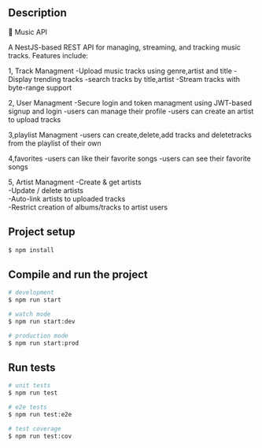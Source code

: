 

## Description

🎵 Music API

A NestJS-based REST API for managing, streaming, and tracking music tracks. Features include:

1, Track Managment
  -Upload music tracks using genre,artist and title
  -Display trending tracks
  -search tracks by title,artist
  -Stream tracks with byte-range support

2, User Managment
  -Secure login and token managment using JWT-based  signup and login
  -users can manage their profile
  -users can create an artist to upload tracks 

3,playlist Managment
  -users can create,delete,add tracks and deletetracks from the playlist of their own

4,favorites
  -users can like their favorite songs
  -users can see their favorite songs
 
5, Artist Managment
  -Create & get artists  
  -Update / delete artists  
  -Auto-link artists to uploaded tracks  
  -Restrict creation of albums/tracks to artist users



## Project setup

```bash
$ npm install
```

## Compile and run the project

```bash
# development
$ npm run start

# watch mode
$ npm run start:dev

# production mode
$ npm run start:prod
```

## Run tests

```bash
# unit tests
$ npm run test

# e2e tests
$ npm run test:e2e

# test coverage
$ npm run test:cov
```